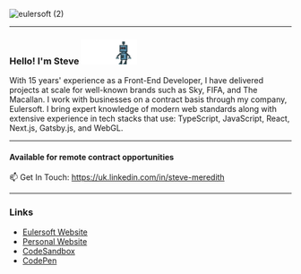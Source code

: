 

![eulersoft (2)](https://github.com/Steveeeie/Steveeeie/assets/7037113/6d39226c-e825-4c32-92da-19275247d459)

---

### Hello! I'm Steve <img src="https://raw.githubusercontent.com/Steveeeie/vanilla-js-parcel-starter/master/src/robot.gif" alt="" width="100" />

With 15 years' experience as a Front-End Developer, I have delivered projects at scale for well-known brands such as Sky, FIFA, and The Macallan. I work with businesses on a contract basis through my company, Eulersoft. I bring expert knowledge of modern web standards along with extensive experience in tech stacks that use: TypeScript, JavaScript, React, Next.js, Gatsby.js, and WebGL.

---
#### Available for remote contract opportunities

📫 Get In Touch: https://uk.linkedin.com/in/steve-meredith

---
### Links

- [Eulersoft Website](https://www.eulersoft.co.uk)
- [Personal Website](https://www.stevemeredith.com)
- [CodeSandbox](https://codesandbox.io/u/Steveeeie)
- [CodePen](https://codepen.io/steveeeie/)
